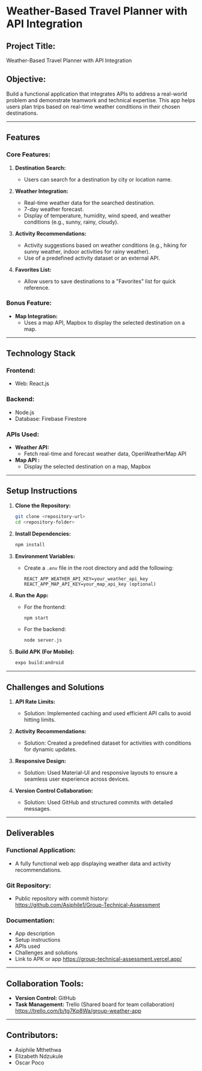 # Weather-Based Travel Planner with API Integration

## **Project Title:**
Weather-Based Travel Planner with API Integration

## **Objective:**
Build a functional application that integrates APIs to address a real-world problem and demonstrate teamwork and technical expertise. This app helps users plan trips based on real-time weather conditions in their chosen destinations.

---

## **Features**

### **Core Features:**
1. **Destination Search:**
   - Users can search for a destination by city or location name.

2. **Weather Integration:**
   - Real-time weather data for the searched destination.
   - 7-day weather forecast.
   - Display of temperature, humidity, wind speed, and weather conditions (e.g., sunny, rainy, cloudy).

3. **Activity Recommendations:**
   - Activity suggestions based on weather conditions (e.g., hiking for sunny weather, indoor activities for rainy weather).
   - Use of a predefined activity dataset or an external API.

4. **Favorites List:**
   - Allow users to save destinations to a "Favorites" list for quick reference.

### **Bonus Feature:**
- **Map Integration:**
   - Uses a map API, Mapbox to display the selected destination on a map.

---

## **Technology Stack**

### **Frontend:**
- Web: React.js


### **Backend:**
- Node.js
- Database: Firebase Firestore

### **APIs Used:**
- **Weather API:**
  - Fetch real-time and forecast weather data, OpenWeatherMap API
- **Map API :**
  - Display the selected destination on a map, Mapbox

---

## **Setup Instructions**

1. **Clone the Repository:**
   ```bash
   git clone <repository-url>
   cd <repository-folder>
   ```

2. **Install Dependencies:**
   ```bash
   npm install
   ```

3. **Environment Variables:**
   - Create a `.env` file in the root directory and add the following:
     ```env
     REACT_APP_WEATHER_API_KEY=your_weather_api_key
     REACT_APP_MAP_API_KEY=your_map_api_key (optional)
     ```

4. **Run the App:**
   - For the frontend:
     ```bash
     npm start
     ```
   - For the backend:
     ```bash
     node server.js
     ```

5. **Build APK (For Mobile):**
   ```bash
   expo build:android
   ```

---

## **Challenges and Solutions**

1. **API Rate Limits:**
   - Solution: Implemented caching and used efficient API calls to avoid hitting limits.

2. **Activity Recommendations:**
   - Solution: Created a predefined dataset for activities with conditions for dynamic updates.

3. **Responsive Design:**
   - Solution: Used Material-UI and responsive layouts to ensure a seamless user experience across devices.

4. **Version Control Collaboration:**
   - Solution: Used GitHub and structured commits with detailed messages.

---

## **Deliverables**

### **Functional Application:**
- A fully functional web app displaying weather data and activity recommendations.

### **Git Repository:**
- Public repository with commit history: https://github.com/Asiphile1/Group-Technical-Assessment

### **Documentation:**
- App description
- Setup instructions
- APIs used
- Challenges and solutions
- Link to APK or app https://group-technical-assessment.vercel.app/


---

## **Collaboration Tools:**
- **Version Control:** GitHub
- **Task Management:** Trello (Shared board for team collaboration) https://trello.com/b/tg7Kp8Wa/group-weather-app

---

## **Contributors:**


- Asiphile Mthethwa
- Elizabeth Ndzukule
- Oscar Poco

